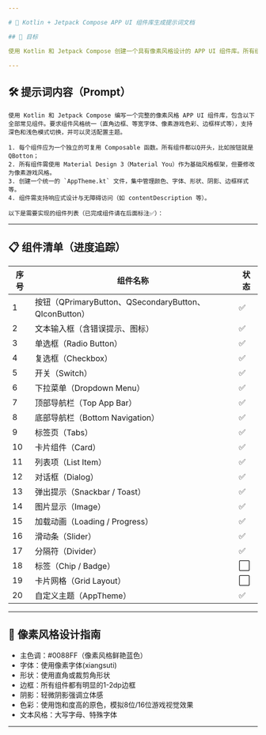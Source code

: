 ```yaml
---

# 📱 Kotlin + Jetpack Compose APP UI 组件库生成提示词文档

## 🎯 目标

使用 Kotlin 和 Jetpack Compose 创建一个具有像素风格设计的 APP UI 组件库。所有组件需具有统一的外观风格（直角边框、等宽字体、鲜艳色彩等），并支持高度自定义，适用于复古游戏风格的应用界面。

---
```


## 🛠️ 提示词内容（Prompt）

```text
使用 Kotlin 和 Jetpack Compose 编写一个完整的像素风格 APP UI 组件库，包含以下全部常见组件。要求组件风格统一（直角边框、等宽字体、像素游戏色彩、边框样式等），支持深色和浅色模式切换，并可以灵活配置主题。

1. 每个组件应为一个独立的可复用 Composable 函数。所有组件都以Q开头，比如按钮就是QBotton；
2. 所有组件需使用 Material Design 3（Material You）作为基础风格框架，但要修改为像素游戏风格。
3. 创建一个统一的 `AppTheme.kt` 文件，集中管理颜色、字体、形状、阴影、边框样式等。
4. 组件需支持响应式设计与无障碍访问（如 contentDescription 等）。

以下是需要实现的组件列表（已完成组件请在后面标注✅）：
```

---

## 📋 组件清单（进度追踪）

| 序号 | 组件名称                             | 状态 |
| -- | -------------------------------- | -- |
| 1  | 按钮（QPrimaryButton、QSecondaryButton、QIconButton） | ✅ |
| 2  | 文本输入框（含错误提示、图标）                  | ✅ |
| 3  | 单选框（Radio Button）                | ✅ |
| 4  | 复选框（Checkbox）                    | ✅ |
| 5  | 开关（Switch）                       | ✅ |
| 6  | 下拉菜单（Dropdown Menu）              | ✅ |
| 7  | 顶部导航栏（Top App Bar）               | ✅ |
| 8  | 底部导航栏（Bottom Navigation）         | ✅ |
| 9  | 标签页（Tabs）                        | ✅ |
| 10 | 卡片组件（Card）                       | ✅ |
| 11 | 列表项（List Item）                   | ✅ |
| 12 | 对话框（Dialog）                      | ✅ |
| 13 | 弹出提示（Snackbar / Toast）           | ✅ |
| 14 | 图片显示（Image）                      | ✅ |
| 15 | 加载动画（Loading / Progress）         | ✅ |
| 16 | 滑动条（Slider）                      | ✅ |
| 17 | 分隔符（Divider）                     | ✅ |
| 18 | 标签（Chip / Badge）                 | ⬜️ |
| 19 | 卡片网格（Grid Layout）                | ⬜️ |
| 20 | 自定义主题（AppTheme）                  | ✅ |

---

## 🎨 像素风格设计指南

* 主色调：#0088FF（像素风格鲜艳蓝色）
* 字体：使用像素字体(xiangsuti)
* 形状：使用直角或裁剪角形状
* 边框：所有组件都有明显的1-2dp边框
* 阴影：轻微阴影强调立体感
* 色彩：使用饱和度高的原色，模拟8位/16位游戏视觉效果
* 文本风格：大写字母、特殊字体

---

